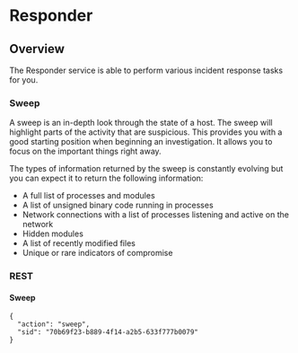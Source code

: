 # Responder

## Overview
The Responder service is able to perform various incident response tasks for you.

### Sweep
A sweep is an in-depth look through the state of a host. The sweep will highlight parts of the activity that are suspicious. This provides you with a good starting position when beginning an investigation. It allows you to focus on the important things right away.

The types of information returned by the sweep is constantly evolving but you can expect it to return the following information:

* A full list of processes and modules
* A list of unsigned binary code running in processes
* Network connections with a list of processes listening and active on the network
* Hidden modules
* A list of recently modified files
* Unique or rare indicators of compromise

### REST

#### Sweep
```
{
  "action": "sweep",
  "sid": "70b69f23-b889-4f14-a2b5-633f777b0079"
}
```
